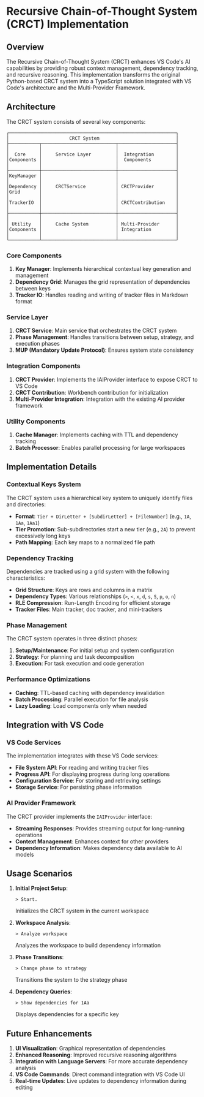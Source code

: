 # Recursive Chain-of-Thought System (CRCT) Implementation

## Overview

The Recursive Chain-of-Thought System (CRCT) enhances VS Code's AI capabilities by providing robust context management, dependency tracking, and recursive reasoning. This implementation transforms the original Python-based CRCT system into a TypeScript solution integrated with VS Code's architecture and the Multi-Provider Framework.

## Architecture

The CRCT system consists of several key components:

```
┌─────────────────────────────────────────────────────────────┐
│                      CRCT System                            │
├───────────┬───────────────────────────┬─────────────────────┤
│           │                           │                     │
│  Core     │     Service Layer         │  Integration        │
│Components │                           │  Components         │
│           │                           │                     │
├───────────┼───────────────────────────┼─────────────────────┤
│KeyManager │                           │                     │
│           │                           │                     │
│Dependency │     CRCTService           │ CRCTProvider        │
│Grid       │                           │                     │
│           │                           │                     │
│TrackerIO  │                           │ CRCTContribution    │
│           │                           │                     │
├───────────┼───────────────────────────┼─────────────────────┤
│           │                           │                     │
│ Utility   │     Cache System          │ Multi-Provider      │
│Components │                           │ Integration         │
│           │                           │                     │
└───────────┴───────────────────────────┴─────────────────────┘
```

### Core Components

1. **Key Manager**: Implements hierarchical contextual key generation and management
2. **Dependency Grid**: Manages the grid representation of dependencies between keys
3. **Tracker IO**: Handles reading and writing of tracker files in Markdown format

### Service Layer

1. **CRCT Service**: Main service that orchestrates the CRCT system
2. **Phase Management**: Handles transitions between setup, strategy, and execution phases
3. **MUP (Mandatory Update Protocol)**: Ensures system state consistency

### Integration Components

1. **CRCT Provider**: Implements the IAIProvider interface to expose CRCT to VS Code
2. **CRCT Contribution**: Workbench contribution for initialization
3. **Multi-Provider Integration**: Integration with the existing AI provider framework

### Utility Components

1. **Cache Manager**: Implements caching with TTL and dependency tracking
2. **Batch Processor**: Enables parallel processing for large workspaces

## Implementation Details

### Contextual Keys System

The CRCT system uses a hierarchical key system to uniquely identify files and directories:

- **Format**: `Tier + DirLetter + [SubdirLetter] + [FileNumber]` (e.g., `1A`, `1Aa`, `1Aa1`)
- **Tier Promotion**: Sub-subdirectories start a new tier (e.g., `2A`) to prevent excessively long keys
- **Path Mapping**: Each key maps to a normalized file path

### Dependency Tracking

Dependencies are tracked using a grid system with the following characteristics:

- **Grid Structure**: Keys are rows and columns in a matrix
- **Dependency Types**: Various relationships (`>`, `<`, `x`, `d`, `s`, `S`, `p`, `o`, `n`)
- **RLE Compression**: Run-Length Encoding for efficient storage
- **Tracker Files**: Main tracker, doc tracker, and mini-trackers

### Phase Management

The CRCT system operates in three distinct phases:

1. **Setup/Maintenance**: For initial setup and system configuration
2. **Strategy**: For planning and task decomposition
3. **Execution**: For task execution and code generation

### Performance Optimizations

- **Caching**: TTL-based caching with dependency invalidation
- **Batch Processing**: Parallel execution for file analysis
- **Lazy Loading**: Load components only when needed

## Integration with VS Code

### VS Code Services

The implementation integrates with these VS Code services:

- **File System API**: For reading and writing tracker files
- **Progress API**: For displaying progress during long operations
- **Configuration Service**: For storing and retrieving settings
- **Storage Service**: For persisting phase information

### AI Provider Framework

The CRCT provider implements the `IAIProvider` interface:

- **Streaming Responses**: Provides streaming output for long-running operations
- **Context Management**: Enhances context for other providers
- **Dependency Information**: Makes dependency data available to AI models

## Usage Scenarios

1. **Initial Project Setup**:
   ```
   > Start.
   ```
   Initializes the CRCT system in the current workspace

2. **Workspace Analysis**:
   ```
   > Analyze workspace
   ```
   Analyzes the workspace to build dependency information

3. **Phase Transitions**:
   ```
   > Change phase to strategy
   ```
   Transitions the system to the strategy phase

4. **Dependency Queries**:
   ```
   > Show dependencies for 1Aa
   ```
   Displays dependencies for a specific key

## Future Enhancements

1. **UI Visualization**: Graphical representation of dependencies
2. **Enhanced Reasoning**: Improved recursive reasoning algorithms
3. **Integration with Language Servers**: For more accurate dependency analysis
4. **VS Code Commands**: Direct command integration with VS Code UI
5. **Real-time Updates**: Live updates to dependency information during editing